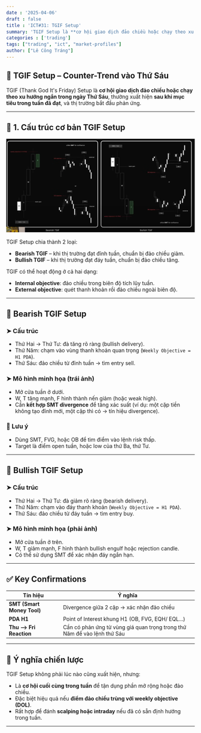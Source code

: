 ```yaml
---
date : '2025-04-06'
draft : false
title : 'ICT#31: TGIF Setup'
summary: 'TGIF Setup là **cơ hội giao dịch đảo chiều hoặc chạy theo xu hướng ngắn trong ngày Thứ Sáu**, thường xuất hiện **sau khi mục tiêu trong tuần đã đạt**, và thị trường bắt đầu phản ứng.'
categories : ['trading']
tags: ["trading", "ict", "market-profiles"]
author: ["Lê Công Tráng"]
---
```


## 🎯 **TGIF Setup – Counter-Trend vào Thứ Sáu**

TGIF (Thank God It's Friday) Setup là **cơ hội giao dịch đảo chiều hoặc chạy theo xu hướng ngắn trong ngày Thứ Sáu**, thường xuất hiện **sau khi mục tiêu trong tuần đã đạt**, và thị trường bắt đầu phản ứng.

---

## 🧩 **1. Cấu trúc cơ bản TGIF Setup**

![alt text](image.png)

TGIF Setup chia thành 2 loại:

- **Bearish TGIF** – khi thị trường đạt đỉnh tuần, chuẩn bị đảo chiều giảm.
- **Bullish TGIF** – khi thị trường đạt đáy tuần, chuẩn bị đảo chiều tăng.

TGIF có thể hoạt động ở cả hai dạng:

- **Internal objective**: đảo chiều trong biên độ tích lũy tuần.
- **External objective**: quét thanh khoản rồi đảo chiều ngoài biên độ.

---

## 🔻 **Bearish TGIF Setup**

### ➤ Cấu trúc

- Thứ Hai → Thứ Tư: đà tăng rõ ràng (bullish delivery).
- Thứ Năm: chạm vào vùng thanh khoản quan trọng (`Weekly Objective = H1 PDA`).
- Thứ Sáu: đảo chiều từ đỉnh tuần → tìm entry sell.

### ➤ Mô hình minh họa (trái ảnh)

- Mở cửa tuần ở dưới.
- W, T tăng mạnh, F hình thành nến giảm (hoặc weak high).
- Cần **kết hợp SMT divergence** để tăng xác suất (ví dụ: một cặp tiền không tạo đỉnh mới, một cặp thì có → tín hiệu divergence).

### 🧠 Lưu ý

- Dùng SMT, FVG, hoặc OB để tìm điểm vào lệnh risk thấp.
- Target là điểm open tuần, hoặc low của thứ Ba, thứ Tư.

---

## 🔺 **Bullish TGIF Setup**

### ➤ Cấu trúc

- Thứ Hai → Thứ Tư: đà giảm rõ ràng (bearish delivery).
- Thứ Năm: chạm vào đáy thanh khoản (`Weekly Objective = H1 PDA`).
- Thứ Sáu: đảo chiều từ đáy tuần → tìm entry buy.

### ➤ Mô hình minh họa (phải ảnh)

- Mở cửa tuần ở trên.
- W, T giảm mạnh, F hình thành bullish engulf hoặc rejection candle.
- Có thể sử dụng SMT để xác nhận đáy ngắn hạn.

---

## ✅ **Key Confirmations**

| Tín hiệu | Ý nghĩa |
|---------|--------|
| **SMT (Smart Money Tool)** | Divergence giữa 2 cặp → xác nhận đảo chiều |
| **PDA H1** | Point of Interest khung H1 (OB, FVG, EQH/ EQL...) |
| **Thu –> Fri Reaction** | Cần có phản ứng từ vùng giá quan trọng trong thứ Năm để vào lệnh thứ Sáu |

---

## 📌 **Ý nghĩa chiến lược**

TGIF Setup không phải lúc nào cũng xuất hiện, nhưng:

- Là **cơ hội cuối cùng trong tuần** để tận dụng phần mở rộng hoặc đảo chiều.
- Đặc biệt hiệu quả nếu **điểm đảo chiều trùng với weekly objective (DOL)**.
- Rất hợp để đánh **scalping hoặc intraday** nếu đã có sẵn định hướng trong tuần.

---
